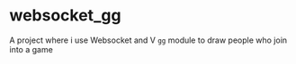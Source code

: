 # websocket_gg

A project where i use Websocket and V `gg` module to draw people who join into a game
